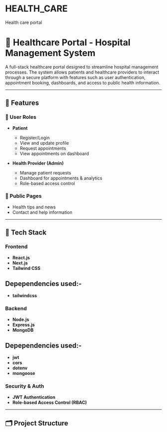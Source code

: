 # HEALTH_CARE
Health care portal


# 🏥 Healthcare Portal - Hospital Management System

A full-stack healthcare portal designed to streamline hospital management processes. The system allows patients and healthcare providers to interact through a secure platform with features such as user authentication, appointment booking, dashboards, and access to public health information.

---

## 📌 Features

### 👥 User Roles
- **Patient**
  - Register/Login
  - View and update profile
  - Request appointments
  - View appointments on dashboard

- **Health Provider (Admin)**
  - Manage patient requests
  - Dashboard for appointments & analytics
  - Role-based access control

### 📄 Public Pages
- Health tips and news
- Contact and help information

---

## 🧩 Tech Stack

### Frontend
- **React.js**
- **Next.js**
- **Tailwind CSS**

## Depependencies used:-

- **tailwindcss**




### Backend
- **Node.js**
- **Express.js**
- **MongoDB**

## Depependencies used:-

- **jwt**
- **cors**
- **dotenv**
- **mongoose**



### Security & Auth
- **JWT Authentication**
- **Role-based Access Control (RBAC)**

---

## 🗂️ Project Structure

